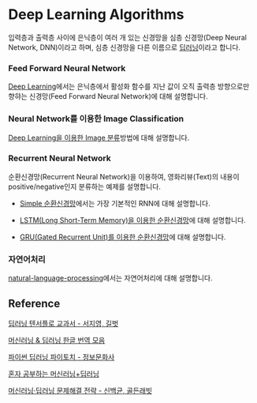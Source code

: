 # Deep Learning Algorithms

입력층과 출력층 사이에 은닉층이 여러 개 있는 신경망을 심층 신경망(Deep Neural Network, DNN)이라고 하며, 심층 신경망을 다른 이름으로 [딥러닝](https://github.com/kyopark2014/deep-learning-algorithms/blob/main/deep-learning.md)이라고 합니다. 



### Feed Forward Neural Network

[Deep Learning](https://github.com/kyopark2014/deep-learning-algorithms/blob/main/deep-learning.md)에서는 은닉층에서 활성화 함수를 지난 값이 오직 출력층 방향으로만 향햐는 신경망(Feed Forward Neural Network)에 대해 설명합니다. 

### Neural Network를 이용한 Image Classification

[Deep Learning을 이용한 Image 분류](https://github.com/kyopark2014/deep-learning-algorithms/blob/main/image_classification.md)방법에 대해 설명합니다.


### Recurrent Neural Network

순환신경망(Recurrent Neural Network)을 이용하여, 영화리뷰(Text)의 내용이 positive/negative인지 분류하는 예제를 설명합니다. 

- [Simple 순환신경망](https://github.com/kyopark2014/deep-learning-algorithms/blob/main/rnn.md)에서는 가장 기본적인 RNN에 대해 설명합니다. 

- [LSTM(Long Short-Term Memory)을 이용한 순환신경망](https://github.com/kyopark2014/deep-learning-algorithms/blob/main/rnn-lstm.md)에 대해 설명합니다.

- [GRU(Gated Recurrent Unit)를 이용한 순환신경망](https://github.com/kyopark2014/deep-learning-algorithms/blob/main/rnn-gru.md)에 대해 설명합니다. 

### 자연어처리

[natural-language-processing](https://github.com/kyopark2014/deep-learning-algorithms/blob/main/natural-language-processing.md)에서는 자연어처리에 대해 설명합니다. 

## Reference

[딥러닝 텐서플로 교과서 - 서지영, 길벗](https://github.com/gilbutITbook/080263)

[머신러닝 & 딥러닝 한글 번역 모음](https://ml-ko.kr/)

[파이썬 딥러닝 파이토치 - 정보문화사](https://github.com/Justin-A/DeepLearning101)

[혼자 공부하는 머신러닝+딥러닝](https://github.com/rickiepark/hg-mldl)

[머신러닝·딥러닝 문제해결 전략 - 신백균, 골든래빗](https://github.com/BaekKyunShin/musthave_mldl_problem_solving_strategy)
